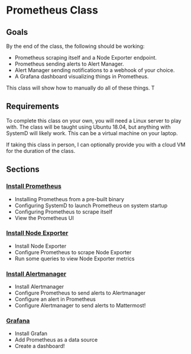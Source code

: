 # Prometheus Class

## Goals

By the end of the class, the following should be working:

* Prometheus scraping itself and a Node Exporter endpoint.
* Prometheus sending alerts to Alert Manager.
* Alert Manager sending notifications to a webhook of your choice.
* A Grafana dashboard visualizing things in Prometheus.

This class will show how to manually do all of these things. T

## Requirements

To complete this class on your own, you will need a Linux server to play with. The class will be taught using Ubuntu 18.04, but anything with SystemD will likely work. This can be a virtual machine on your laptop.

If taking this class in person, I can optionally provide you with a cloud VM for the duration of the class.

## Sections

### [Install Prometheus](01_Install_Prometheus.md)

* Installing Prometheus from a pre-built binary
* Configuring SystemD to launch Prometheus on system startup
* Configuring Prometheus to scrape itself
* View the Prometheus UI

### [Install Node Exporter](02_Install_Node_Exporter.md)

* Install Node Exporter
* Configure Prometheus to scrape Node Exporter
* Run some queries to view Node Exporter metrics

### [Install Alertmanager](03_Install_Alertmanager.md)

* Install Alertmanager
* Configure Prometheus to send alerts to Alertmanager
* Configure an alert in Prometheus
* Configure Alertmanager to send alerts to Mattermost!

### [Grafana](04_Grafana.md)

* Install Grafan
* Add Prometheus as a data source
* Create a dashboard!
